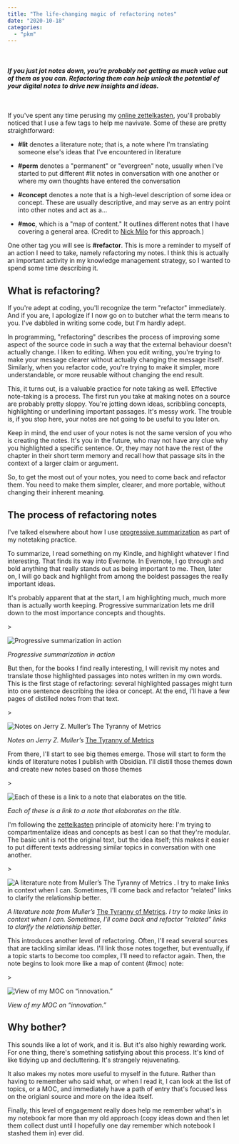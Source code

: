 ```yaml
---
title: "The life-changing magic of refactoring notes"
date: "2020-10-18"
categories: 
  - "pkm"
---
```


 

#### _If you just jot notes down, you’re probably not getting as much value out of them as you can. Refactoring them can help unlock the potential of your digital notes to drive new insights and ideas._

 

If you've spent any time perusing my [online zettelkasten](https://publish.obsidian.md/mobydiction/), you'll probably noticed that I use a few tags to help me navivate. Some of these are pretty straightforward:

- **#lit** denotes a literature note; that is, a note where I'm translating someone else's ideas that I've encountered in literature
    
- **#perm** denotes a "permanent" or "evergreen" note, usually when I've started to put different #lit notes in conversation with one another or where my own thoughts have entered the conversation
    
- **#concept** denotes a note that is a high-level description of some idea or concept. These are usually descriptive, and may serve as an entry point into other notes and act as a...
    
- **#moc**, which is a "map of content." It outlines different notes that I have covering a general area. (Credit to [Nick Milo](https://www.linkingyourthinking.com/) for this approach.)
    

One other tag you will see is **#refactor**. This is more a reminder to myself of an action I need to take, namely refactoring my notes. I think this is actually an important activity in my knowledge management strategy, so I wanted to spend some time describing it.

## What is refactoring?

If you're adept at coding, you'll recognize the term "refactor" immediately. And if you are, I apologize if I now go on to butcher what the term means to you. I've dabbled in writing some code, but I'm hardly adept.

In programming, "refactoring" describes the process of improving some aspect of the source code in such a way that the external behaviour doesn't actually change. I liken to editing. When you edit writing, you're trying to make your message clearer without actually changing the message itself. Similarly, when you refactor code, you're trying to make it simpler, more understandable, or more reusable without changing the end result.

This, it turns out, is a valuable practice for note taking as well. Effective note-taking is a process. The first run you take at making notes on a source are probably pretty sloppy. You're jotting down ideas, scribbling concepts, highlighting or underlining important passages. It's messy work. The trouble is, if you stop here, your notes are not going to be useful to you later on.

Keep in mind, the end user of your notes is not the same version of you who is creating the notes. It's you in the future, who may not have any clue why you highlighted a specific sentence. Or, they may not have the rest of the chapter in their short term memory and recall how that passage sits in the context of a larger claim or argument.

So, to get the most out of your notes, you need to come back and refactor them. You need to make them simpler, clearer, and more portable, without changing their inherent meaning.

## The process of refactoring notes

I've talked elsewhere about how I use [progressive summarization](https://mobydiction.ca/blog/my-personal-knowledge-management-system) as part of my notetaking practice.

To summarize, I read something on my Kindle, and highlight whatever I find interesting. That finds its way into Evernote. In Evernote, I go through and bold anything that really stands out as being important to me. Then, later on, I will go back and highlight from among the boldest passages the really important ideas.

It's probably apparent that at the start, I am highlighting much, much more than is actually worth keeping. Progressive summarization lets me drill down to the most importance concepts and thoughts.

\>

<img src="https://images.squarespace-cdn.com/content/v1/5e9e54ba9225353212ce08ab/1603044089773-D7852ME5S55NHPHBM1LB/ke17ZwdGBToddI8pDm48kKJ2DMV0mCT92mMlr7W4PZgUqsxRUqqbr1mOJYKfIPR7LoDQ9mXPOjoJoqy81S2I8N\_N4V1vUb5AoIIIbLZhVYxCRW4BPu10St3TBAUQYVKcwNDSOFHPCKRCc6A4BjGVBlaQI0ajNkjyFufEBbHDgb1x9gLZp7rFWzUy02BPT4kg/Screen+Shot+2020-10-18+at+1.45.45+PM.png" alt="Progressive summarization in action" />

_Progressive summarization in action_

But then, for the books I find really interesting, I will revisit my notes and translate those highlighted passages into notes written in my own words. This is the first stage of refactoring: several highlighted passages might turn into one sentence describing the idea or concept. At the end, I'll have a few pages of distilled notes from that text.

\>

<img src="https://images.squarespace-cdn.com/content/v1/5e9e54ba9225353212ce08ab/1603044175548-8N26IGOJC9DS7TYGUI0U/ke17ZwdGBToddI8pDm48kMfofTWnL1xQ-CWK1o-vEpoUqsxRUqqbr1mOJYKfIPR7LoDQ9mXPOjoJoqy81S2I8N\_N4V1vUb5AoIIIbLZhVYxCRW4BPu10St3TBAUQYVKc2sxq4O7hwMjA\_e6R1XtYOLHM4XvupAgckxYreDhb0mylaJzvx\_\_o765DlKdpMGP1/Screen+Shot+2020-10-18+at+1.46.05+PM.png" alt="Notes on Jerry Z. Muller’s The Tyranny of Metrics" />

_Notes on Jerry Z. Muller’s_ [The Tyranny of Metrics](https://amzn.to/3lWFqPs)

From there, I'll start to see big themes emerge. Those will start to form the kinds of literature notes I publish with Obsidian. I'll distill those themes down and create new notes based on those themes

\>

<img src="https://images.squarespace-cdn.com/content/v1/5e9e54ba9225353212ce08ab/1603044259569-626PJW7Q9V4KTU418J4D/ke17ZwdGBToddI8pDm48kDaO8Hw3QxL738W7CHDCUNwUqsxRUqqbr1mOJYKfIPR7LoDQ9mXPOjoJoqy81S2I8N\_N4V1vUb5AoIIIbLZhVYy7Mythp\_T-mtop-vrsUOmeInPi9iDjx9w8K4ZfjXt2duWk31qcVEmzyaNLu\_2l2ph47Sas6qf5vriyIJh-068xCjLISwBs8eEdxAxTptZAUg/Screen+Shot+2020-10-18+at+1.47.50+PM.png" alt="Each of these is a link to a note that elaborates on the title." />

_Each of these is a link to a note that elaborates on the title._

I'm following the [zettelkasten](https://mobydiction.ca/blog/ahrens-how-to-take-smart-notes-summary) principle of atomicity here: I'm trying to compartmentalize ideas and concepts as best I can so that they're modular. The basic unit is not the original text, but the idea itself; this makes it easier to put different texts addressing similar topics in conversation with one another.

\>

<img src="https://images.squarespace-cdn.com/content/v1/5e9e54ba9225353212ce08ab/1603044428436-CUHYSURVMM3150J20ZTU/ke17ZwdGBToddI8pDm48kP6oDkk2JoL5g\_SYvnMa7PQUqsxRUqqbr1mOJYKfIPR7LoDQ9mXPOjoJoqy81S2I8N\_N4V1vUb5AoIIIbLZhVYy7Mythp\_T-mtop-vrsUOmeInPi9iDjx9w8K4ZfjXt2dlLkVPfJw1YE-hv4XzNnwkvl75mabAKuqmEVTM95YthUCjLISwBs8eEdxAxTptZAUg/Screen+Shot+2020-10-18+at+1.50.54+PM.png" alt="A literature note from Muller’s The Tyranny of Metrics . I try to make links in context when I can. Sometimes, I’ll come back and refactor “related” links to clarify the relationship better." />

_A literature note from Muller’s_ [The Tyranny of Metrics](https://amzn.to/3lWFqPs). _I try to make links in context when I can. Sometimes, I’ll come back and refactor “related” links to clarify the relationship better._

This introduces another level of refactoring. Often, I'll read several sources that are tackling similar ideas. I'll link those notes together, but eventually, if a topic starts to become too complex, I'll need to refactor again. Then, the note begins to look more like a map of content (#moc) note:

\>

<img src="https://images.squarespace-cdn.com/content/v1/5e9e54ba9225353212ce08ab/1603044349707-9FVLF2ZT0MZMFKSQ6TN5/ke17ZwdGBToddI8pDm48kHpMmwPTR1LuyG6qgzyrfiR7gQa3H78H3Y0txjaiv\_0fDoOvxcdMmMKkDsyUqMSsMWxHk725yiiHCCLfrh8O1z5QPOohDIaIeljMHgDF5CVlOqpeNLcJ80NK65\_fV7S1UTIQQ2xT\_Giuc1agSX9egeAgTfnxE1LwvZva5cy-zTIdOpYghpI-Ha\_TwZsqqmJXng/Screen+Shot+2020-10-18+at+1.55.38+PM.png" alt="View of my MOC on “innovation.”" />

_View of my MOC on “innovation.”_

## Why bother?

This sounds like a lot of work, and it is. But it's also highly rewarding work. For one thing, there's something satisfying about this process. It's kind of like tidying up and decluttering. It's strangely rejuvenating.

It also makes my notes more useful to myself in the future. Rather than having to remember who said what, or when I read it, I can look at the list of topics, or a MOC, and immediately have a path of entry that's focused less on the origianl source and more on the idea itself.

Finally, this level of engagement really does help me remember what's in my notebook far more than my old approach (copy ideas down and then let them collect dust until I hopefully one day remember which notebook I stashed them in) ever did.
